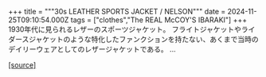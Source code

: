 +++
title = """30s LEATHER SPORTS JACKET / NELSON"""
date = 2024-11-25T09:10:54.000Z
tags = ["clothes","The REAL McCOY'S IBARAKI"]
+++
1930年代に見られるレザーのスポーツジャケット。 フライトジャケットやライダースジャケットのような特化したファンクションを持たない、あくまで当時のデイリーウェアとしてのレザージャケットである。 ...

[[source]](https://the-realmccoys.ocnk.net/product/1073)
